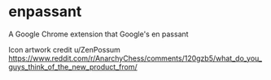 # enpassant
A Google Chrome extension that Google's en passant

Icon artwork credit u/ZenPossum
https://www.reddit.com/r/AnarchyChess/comments/120gzb5/what_do_you_guys_think_of_the_new_product_from/
